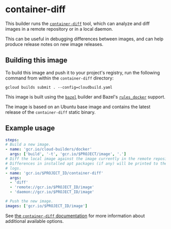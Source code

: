# container-diff

This builder runs the
[`container-diff`](https://github.com/GoogleCloudPlatform/container-diff) tool,
which can analyze and diff images in a remote repository or in a local daemon.

This can be useful in debugging differences between images, and can help produce
release notes on new image releases.

## Building this image

To build this image and push it to your project's registry, run the following
command from within the `container-diff` directory:

```
gcloud builds submit . --config=cloudbuild.yaml
```

This image is built using the
[`bazel`](https://github.com/GoogleCloudPlatform/cloud-builders/tree/master/bazel)
builder and Bazel's
[`rules_docker`](https://github.com/bazelbuild/rules_docker/) support.

The image is based on an Ubuntu base image and contains the latest release of
the `container-diff` static binary.

## Example usage

```yaml
steps:
# Build a new image.
- name: 'gcr.io/cloud-builders/docker'
  args: ['build', '-t', 'gcr.io/$PROJECT/image', '.']
# Diff the local image against the image currently in the remote repository.
# Differences in installed apt packages (if any) will be printed to the build
# logs.
- name: 'gcr.io/$PROJECT_ID/container-diff'
  args:
  - 'diff'
  - 'remote://gcr.io/$PROJECT_ID/image'
  - 'daemon://gcr.io/$PROJECT_ID/image'

# Push the new image.
images: ['gcr.io/$PROJECT_ID/image']
```

See [the `container-diff`
documentation](https://github.com/GoogleCloudPlatform/container-diff) for more
information about additional available options.
